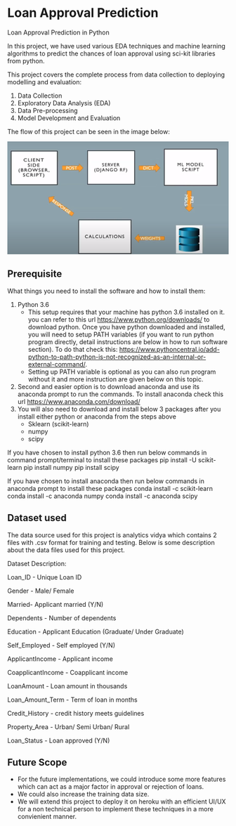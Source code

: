 # Loan Approval Prediction
Loan Approval Prediction in Python

In this project, we have used various EDA techniques and machine learning algorithms to predict the chances of loan approval using sci-kit libraries from python.

This project covers the complete process from data collection to deploying modelling and evaluation:

1. Data Collection
2. Exploratory Data Analysis (EDA)
3. Data Pre-processing
4. Model Development and Evaluation


The flow of this project can be seen in the image below: 

![flow](https://github.com/Rockyheer/LoanApprovalModel/blob/master/flow.png)

## Prerequisite
What things you need to install the software and how to install them:

1. Python 3.6
    * This setup requires that your machine has python 3.6 installed on it. you can refer to this url https://www.python.org/downloads/ to download python. Once you have python downloaded and installed, you will need to setup PATH variables (if you want to run python program directly, detail instructions are below in how to run software section). To do that check this: https://www.pythoncentral.io/add-python-to-path-python-is-not-recognized-as-an-internal-or-external-command/.
    * Setting up PATH variable is optional as you can also run program without it and more instruction are given below on this topic.
2. Second and easier option is to download anaconda and use its anaconda prompt to run the commands. To install anaconda check this url https://www.anaconda.com/download/
3. You will also need to download and install below 3 packages after you install either python or anaconda from the steps above
    * Sklearn (scikit-learn)
    * numpy
    * scipy
 
If you have chosen to install python 3.6 then run below commands in command prompt/terminal to install these packages
pip install -U scikit-learn
pip install numpy
pip install scipy

If you have chosen to install anaconda then run below commands in anaconda prompt to install these packages
conda install -c scikit-learn
conda install -c anaconda numpy
conda install -c anaconda scipy

## Dataset used

The data source used for this project is analytics vidya which contains 2 files with .csv format for training and testing. Below is some description about the data files used for this project.

Dataset Description:

Loan_ID - Unique Loan ID

Gender - Male/ Female

Married- Applicant married (Y/N)

Dependents - Number of dependents

Education - Applicant Education (Graduate/ Under Graduate)

Self_Employed - Self employed (Y/N)

ApplicantIncome - Applicant income

CoapplicantIncome - Coapplicant income

LoanAmount - Loan amount in thousands

Loan_Amount_Term - Term of loan in months

Credit_History - credit history meets guidelines

Property_Area - Urban/ Semi Urban/ Rural

Loan_Status - Loan approved (Y/N)

## Future Scope

* For the future implementations, we could introduce some more features which can act as a major factor in approval or rejection of loans. 
* We could also increase the training data size. 
* We will extend this project to deploy it on heroku with an efficient UI/UX for a non technical person to implement these techniques in a more convienient manner.
